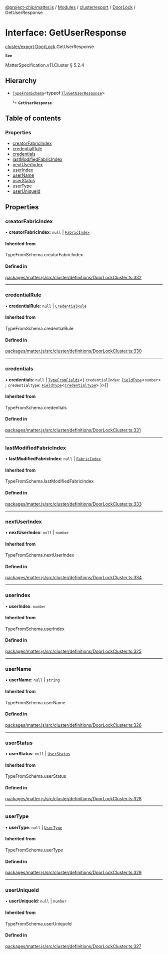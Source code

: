 [@project-chip/matter.js](../README.md) / [Modules](../modules.md) / [cluster/export](../modules/cluster_export.md) / [DoorLock](../modules/cluster_export.DoorLock.md) / GetUserResponse

# Interface: GetUserResponse

[cluster/export](../modules/cluster_export.md).[DoorLock](../modules/cluster_export.DoorLock.md).GetUserResponse

**`See`**

MatterSpecification.v11.Cluster § 5.2.4

## Hierarchy

- [`TypeFromSchema`](../modules/tlv_export.md#typefromschema)\<typeof [`TlvGetUserResponse`](../modules/cluster_export.DoorLock.md#tlvgetuserresponse)\>

  ↳ **`GetUserResponse`**

## Table of contents

### Properties

- [creatorFabricIndex](cluster_export.DoorLock.GetUserResponse.md#creatorfabricindex)
- [credentialRule](cluster_export.DoorLock.GetUserResponse.md#credentialrule)
- [credentials](cluster_export.DoorLock.GetUserResponse.md#credentials)
- [lastModifiedFabricIndex](cluster_export.DoorLock.GetUserResponse.md#lastmodifiedfabricindex)
- [nextUserIndex](cluster_export.DoorLock.GetUserResponse.md#nextuserindex)
- [userIndex](cluster_export.DoorLock.GetUserResponse.md#userindex)
- [userName](cluster_export.DoorLock.GetUserResponse.md#username)
- [userStatus](cluster_export.DoorLock.GetUserResponse.md#userstatus)
- [userType](cluster_export.DoorLock.GetUserResponse.md#usertype)
- [userUniqueId](cluster_export.DoorLock.GetUserResponse.md#useruniqueid)

## Properties

### creatorFabricIndex

• **creatorFabricIndex**: ``null`` \| [`FabricIndex`](../modules/datatype_export.md#fabricindex)

#### Inherited from

TypeFromSchema.creatorFabricIndex

#### Defined in

[packages/matter.js/src/cluster/definitions/DoorLockCluster.ts:332](https://github.com/project-chip/matter.js/blob/2d9f2165d2672864fda3496a6d0d5f93597f82c6/packages/matter.js/src/cluster/definitions/DoorLockCluster.ts#L332)

___

### credentialRule

• **credentialRule**: ``null`` \| [`CredentialRule`](../enums/cluster_export.DoorLock.CredentialRule.md)

#### Inherited from

TypeFromSchema.credentialRule

#### Defined in

[packages/matter.js/src/cluster/definitions/DoorLockCluster.ts:330](https://github.com/project-chip/matter.js/blob/2d9f2165d2672864fda3496a6d0d5f93597f82c6/packages/matter.js/src/cluster/definitions/DoorLockCluster.ts#L330)

___

### credentials

• **credentials**: ``null`` \| [`TypeFromFields`](../modules/tlv_export.md#typefromfields)\<\{ `credentialIndex`: [`FieldType`](tlv_export.FieldType.md)\<`number`\> ; `credentialType`: [`FieldType`](tlv_export.FieldType.md)\<[`CredentialType`](../enums/cluster_export.DoorLock.CredentialType.md)\>  }\>[]

#### Inherited from

TypeFromSchema.credentials

#### Defined in

[packages/matter.js/src/cluster/definitions/DoorLockCluster.ts:331](https://github.com/project-chip/matter.js/blob/2d9f2165d2672864fda3496a6d0d5f93597f82c6/packages/matter.js/src/cluster/definitions/DoorLockCluster.ts#L331)

___

### lastModifiedFabricIndex

• **lastModifiedFabricIndex**: ``null`` \| [`FabricIndex`](../modules/datatype_export.md#fabricindex)

#### Inherited from

TypeFromSchema.lastModifiedFabricIndex

#### Defined in

[packages/matter.js/src/cluster/definitions/DoorLockCluster.ts:333](https://github.com/project-chip/matter.js/blob/2d9f2165d2672864fda3496a6d0d5f93597f82c6/packages/matter.js/src/cluster/definitions/DoorLockCluster.ts#L333)

___

### nextUserIndex

• **nextUserIndex**: ``null`` \| `number`

#### Inherited from

TypeFromSchema.nextUserIndex

#### Defined in

[packages/matter.js/src/cluster/definitions/DoorLockCluster.ts:334](https://github.com/project-chip/matter.js/blob/2d9f2165d2672864fda3496a6d0d5f93597f82c6/packages/matter.js/src/cluster/definitions/DoorLockCluster.ts#L334)

___

### userIndex

• **userIndex**: `number`

#### Inherited from

TypeFromSchema.userIndex

#### Defined in

[packages/matter.js/src/cluster/definitions/DoorLockCluster.ts:325](https://github.com/project-chip/matter.js/blob/2d9f2165d2672864fda3496a6d0d5f93597f82c6/packages/matter.js/src/cluster/definitions/DoorLockCluster.ts#L325)

___

### userName

• **userName**: ``null`` \| `string`

#### Inherited from

TypeFromSchema.userName

#### Defined in

[packages/matter.js/src/cluster/definitions/DoorLockCluster.ts:326](https://github.com/project-chip/matter.js/blob/2d9f2165d2672864fda3496a6d0d5f93597f82c6/packages/matter.js/src/cluster/definitions/DoorLockCluster.ts#L326)

___

### userStatus

• **userStatus**: ``null`` \| [`UserStatus`](../enums/cluster_export.DoorLock.UserStatus.md)

#### Inherited from

TypeFromSchema.userStatus

#### Defined in

[packages/matter.js/src/cluster/definitions/DoorLockCluster.ts:328](https://github.com/project-chip/matter.js/blob/2d9f2165d2672864fda3496a6d0d5f93597f82c6/packages/matter.js/src/cluster/definitions/DoorLockCluster.ts#L328)

___

### userType

• **userType**: ``null`` \| [`UserType`](../enums/cluster_export.DoorLock.UserType.md)

#### Inherited from

TypeFromSchema.userType

#### Defined in

[packages/matter.js/src/cluster/definitions/DoorLockCluster.ts:329](https://github.com/project-chip/matter.js/blob/2d9f2165d2672864fda3496a6d0d5f93597f82c6/packages/matter.js/src/cluster/definitions/DoorLockCluster.ts#L329)

___

### userUniqueId

• **userUniqueId**: ``null`` \| `number`

#### Inherited from

TypeFromSchema.userUniqueId

#### Defined in

[packages/matter.js/src/cluster/definitions/DoorLockCluster.ts:327](https://github.com/project-chip/matter.js/blob/2d9f2165d2672864fda3496a6d0d5f93597f82c6/packages/matter.js/src/cluster/definitions/DoorLockCluster.ts#L327)
